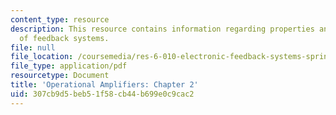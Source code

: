 ```yaml
---
content_type: resource
description: This resource contains information regarding properties and modeling
  of feedback systems.
file: null
file_location: /coursemedia/res-6-010-electronic-feedback-systems-spring-2013/307cb9d5beb51f58cb44b699e0c9cac2_MITRES_6-010S13_chap02.pdf
file_type: application/pdf
resourcetype: Document
title: 'Operational Amplifiers: Chapter 2'
uid: 307cb9d5-beb5-1f58-cb44-b699e0c9cac2
---
```

